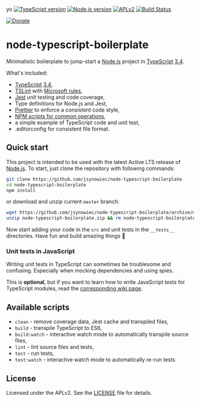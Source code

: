 yo
[![TypeScript version][ts-badge]][typescript-34]
[![Node.js version][nodejs-badge]][nodejs]
[![APLv2][license-badge]][LICENSE]
[![Build Status][travis-badge]][travis-ci]

[![Donate][donate-badge]][donate]

# node-typescript-boilerplate

Minimalistic boilerplate to jump-start a [Node.js][nodejs] project in [TypeScript][typescript] [3.4][typescript-34].

What's included:

+ [TypeScript][typescript] [3.4][typescript-34],
+ [TSLint][tslint] with [Microsoft rules][tslint-microsoft-contrib],
+ [Jest][jest] unit testing and code coverage,
+ Type definitions for Node.js and Jest,
+ [Prettier][prettier] to enforce a consistent code style,
+ [NPM scripts for common operations](#available-scripts),
+ a simple example of TypeScript code and unit test,
+ .editorconfig for consistent file format.

## Quick start

This project is intended to be used with the latest Active LTS release of [Node.js][nodejs]. To start, just clone the repository with following commands:

```sh
git clone https://github.com/jsynowiec/node-typescript-boilerplate
cd node-typescript-boilerplate
npm install
```

or download and unzip current `master` branch:

```sh
wget https://github.com/jsynowiec/node-typescript-boilerplate/archive/master.zip -O node-typescript-boilerplate
unzip node-typescript-boilerplate.zip && rm node-typescript-boilerplate.zip
```

Now start adding your code in the `src` and unit tests in the `__tests__` directories. Have fun and build amazing things 🚀

### Unit tests in JavaScript

Writing unit tests in TypeScript can sometimes be troublesome and confusing. Especially when mocking dependencies and using spies.

This is **optional**, but if you want to learn how to write JavaScript tests for TypeScript modules, read the [corresponding wiki page][wiki-js-tests].

## Available scripts

+ `clean` - remove coverage data, Jest cache and transpiled files,
+ `build` - transpile TypeScript to ES6,
+ `build:watch` - interactive watch mode to automatically transpile source files,
+ `lint` - lint source files and tests,
+ `test` - run tests,
+ `test:watch` - interactive watch mode to automatically re-run tests

## License
Licensed under the APLv2. See the [LICENSE](https://github.com/jsynowiec/node-typescript-boilerplate/blob/master/LICENSE) file for details.

[ts-badge]: https://img.shields.io/badge/TypeScript-3.4-blue.svg
[nodejs-badge]: https://img.shields.io/badge/Node.js->=%2010.13-blue.svg
[nodejs]: https://nodejs.org/dist/latest-v10.x/docs/api/
[travis-badge]: https://travis-ci.org/jsynowiec/node-typescript-boilerplate.svg?branch=master
[travis-ci]: https://travis-ci.org/jsynowiec/node-typescript-boilerplate
[typescript]: https://www.typescriptlang.org/
[typescript-34]: https://www.typescriptlang.org/docs/handbook/release-notes/typescript-3-4.html
[license-badge]: https://img.shields.io/badge/license-APLv2-blue.svg
[license]: https://github.com/jsynowiec/node-typescript-boilerplate/blob/master/LICENSE

[donate-badge]: https://img.shields.io/badge/☕-buy%20me%20a%20coffee-46b798.svg
[donate]: https://paypal.me/jaqb/5eur

[jest]: https://facebook.github.io/jest/
[tslint]: https://palantir.github.io/tslint/
[tslint-microsoft-contrib]: https://github.com/Microsoft/tslint-microsoft-contrib
[wiki-js-tests]: https://github.com/jsynowiec/node-typescript-boilerplate/wiki/Unit-tests-in-plain-JavaScript
[prettier]: https://prettier.io
